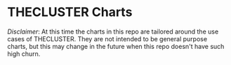 # THECLUSTER Charts

_Disclaimer_: At this time the charts in this repo are tailored around the use cases of THECLUSTER.
They are not intended to be general purpose charts, but this may change in the future when this repo doesn't have such high churn.
